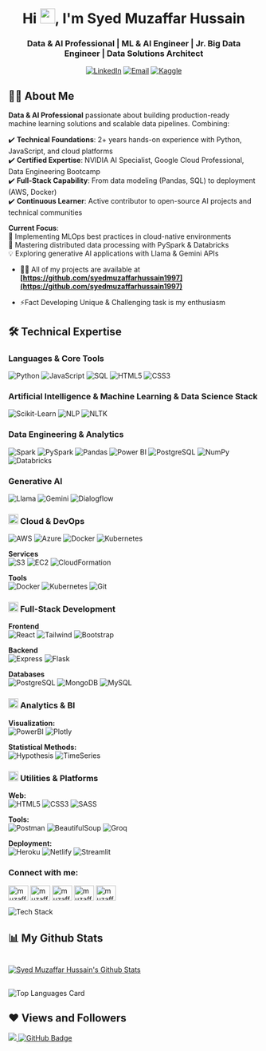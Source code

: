 <h1 align="center">Hi <img src="https://raw.githubusercontent.com/MartinHeinz/MartinHeinz/master/wave.gif" width="30px">, I'm Syed Muzaffar Hussain</h1>

<h3 align="center">Data & AI Professional | ML & AI Engineer | Jr. Big Data Engineer | Data Solutions Architect</h3>

<div align="center">  
  
[![LinkedIn](https://img.shields.io/badge/LinkedIn-Connect%20Professionally-0A66C2?logo=linkedin)]([LINKEDIN_URL])
[![Email](https://img.shields.io/badge/Email-Discuss%20Opportunities-D14836?logo=gmail)](mailto:[YOUR_EMAIL])
[![Kaggle](https://img.shields.io/badge/Kaggle-View%20Competitions-20BEFF?logo=kaggle)]([KAGGLE_URL])
</div>

## 🙋‍♂️ About Me
**Data & AI Professional** passionate about building production-ready machine learning solutions and scalable data pipelines. Combining:

✔️ **Technical Foundations**: 2+ years hands-on experience with Python, JavaScript, and cloud platforms  
✔️ **Certified Expertise**: NVIDIA AI Specialist, Google Cloud Professional, Data Engineering Bootcamp  
✔️ **Full-Stack Capability**: From data modeling (Pandas, SQL) to deployment (AWS, Docker)  
✔️ **Continuous Learner**: Active contributor to open-source AI projects and technical communities  

**Current Focus**:  
🔭 Implementing MLOps best practices in cloud-native environments  
🌱 Mastering distributed data processing with PySpark & Databricks  
💡 Exploring generative AI applications with Llama & Gemini APIs  

- 👨‍💻 All of my projects are available at **[https://github.com/syedmuzaffarhussain1997](https://github.com/syedmuzaffarhussain1997)**

- ⚡Fact Developing Unique & Challenging task is my enthusiasm


## 🛠️ Technical Expertise

### Languages & Core Tools
<p align="left">
  <img src="https://img.shields.io/badge/Python-3776AB?logo=python&logoColor=white" alt="Python">
  <img src="https://img.shields.io/badge/JavaScript-F7DF1E?logo=javascript&logoColor=black" alt="JavaScript">
  <img src="https://img.shields.io/badge/SQL-003B57?logo=postgresql&logoColor=white" alt="SQL">
  <img src="https://img.shields.io/badge/HTML5-E34F26?logo=html5&logoColor=white" alt="HTML5">
  <img src="https://img.shields.io/badge/CSS3-1572B6?logo=css3&logoColor=white" alt="CSS3">
</p>

### Artificial Intelligence & Machine Learning & Data Science Stack
<!--**Frameworks**  -->
<p>
    <img src="https://img.shields.io/badge/ScikitLearn-F7931E?logo=scikitlearn&logoColor=white" alt="Scikit-Learn">
    <img src="https://img.shields.io/badge/NLP-4A154B?logo=natural%20language%20processing&logoColor=white" alt="NLP">
    <img src="https://img.shields.io/badge/NLTK-259d24?logo=python&logoColor=white" alt="NLTK">
</p>


### Data Engineering & Analytics
<!--**Data Tools**  -->
<p>
  <img src="https://img.shields.io/badge/ApacheSpark-E25A1C?logo=apachespark&logoColor=white" alt="Spark">
  <img src="https://img.shields.io/badge/PySpark-FF0080?logo=apachespark&logoColor=white" alt="PySpark">
  <img src="https://img.shields.io/badge/Pandas-150458?logo=pandas&logoColor=white" alt="Pandas">
  <img src="https://img.shields.io/badge/PowerBI-F2C811?logo=powerbi&logoColor=black" alt="Power BI">
  <img src="https://img.shields.io/badge/PostgreSQL-4169E1?logo=postgresql&logoColor=white" alt="PostgreSQL">  
  <img src="https://img.shields.io/badge/-NumPy-013243?logo=numpy" alt="NumPy">
  <img src="https://img.shields.io/badge/-Databricks-FF3621?logo=databricks" alt="Databricks">
</p>
  
### Generative AI
![Llama](https://img.shields.io/badge/-Llama_3.1-FFD700?logo=meta) 
![Gemini](https://img.shields.io/badge/-Google_Gemini-4285F4?logo=googlegemini) 
![Dialogflow](https://img.shields.io/badge/-Dialogflow_ES-FF6D70?logo=dialogflow)


### <img src="https://img.icons8.com/3d-fluency/24/cloud.png" width="20"/> Cloud & DevOps
<p>
  <img src="https://img.shields.io/badge/AWS-232F3E?logo=amazonaws&logoColor=white" alt="AWS">
  <img src="https://img.shields.io/badge/Azure-0089D6?logo=microsoftazure&logoColor=white" alt="Azure">
  <img src="https://img.shields.io/badge/Docker-2496ED?logo=docker&logoColor=white" alt="Docker">
  <img src="https://img.shields.io/badge/Kubernetes-326CE5?logo=kubernetes&logoColor=white" alt="Kubernetes">
</p>

**Services**  
![S3](https://img.shields.io/badge/-S3-569A31?logo=amazons3) 
![EC2](https://img.shields.io/badge/-EC2-FF9900?logo=amazonec2) 
![CloudFormation](https://img.shields.io/badge/-CloudFormation-232F3E?logo=awscloudformation)

**Tools**  
![Docker](https://img.shields.io/badge/-Docker-2496ED?logo=docker) 
![Kubernetes](https://img.shields.io/badge/-Kubernetes-326CE5?logo=kubernetes) 
![Git](https://img.shields.io/badge/-Git-F05032?logo=git)

### <img src="https://img.icons8.com/3d-fluency/24/code.png" width="20"/> Full-Stack Development
**Frontend**  
![React](https://img.shields.io/badge/-React-61DAFB?logo=react) 
![Tailwind](https://img.shields.io/badge/-Tailwind-06B6D4?logo=tailwindcss) 
![Bootstrap](https://img.shields.io/badge/-Bootstrap-7952B3?logo=bootstrap)

**Backend**  
![Express](https://img.shields.io/badge/-Express-000000?logo=express) 
![Flask](https://img.shields.io/badge/-Flask-000000?logo=flask)

**Databases**  
![PostgreSQL](https://img.shields.io/badge/-PostgreSQL-4169E1?logo=postgresql) 
![MongoDB](https://img.shields.io/badge/-MongoDB-47A248?logo=mongodb) 
![MySQL](https://img.shields.io/badge/-MySQL-4479A1?logo=mysql)

### <img src="https://img.icons8.com/3d-fluency/24/analytics.png" width="20"/> Analytics & BI
**Visualization:**  
![PowerBI](https://img.shields.io/badge/-Power_BI-F2C811?logo=powerbi) 
![Plotly](https://img.shields.io/badge/-Plotly-3F4F75?logo=plotly)

**Statistical Methods:**  
![Hypothesis](https://img.shields.io/badge/-Hypothesis_Testing-009688?logo=mathworks) 
![TimeSeries](https://img.shields.io/badge/-Time_Series-4CAF50?logo=trello)

### <img src="https://img.icons8.com/3d-fluency/24/toolbox.png" width="20"/> Utilities & Platforms
**Web:**  
![HTML5](https://img.shields.io/badge/-HTML5-E34F26?logo=html5) 
![CSS3](https://img.shields.io/badge/-CSS3-1572B6?logo=css3) 
![SASS](https://img.shields.io/badge/-SASS-CC6699?logo=sass)

**Tools:**  
![Postman](https://img.shields.io/badge/-Postman-FF6C37?logo=postman) 
![BeautifulSoup](https://img.shields.io/badge/-BeautifulSoup-44B12B?logo=python) 
![Groq](https://img.shields.io/badge/-Groq_LPUs-00A98F?logo=groq)

**Deployment:**  
![Heroku](https://img.shields.io/badge/-Heroku-430098?logo=heroku) 
![Netlify](https://img.shields.io/badge/-Netlify-00C7B7?logo=netlify) 
![Streamlit](https://img.shields.io/badge/-Streamlit-FF4B4B?logo=streamlit)







<h3 align="left">Connect with me:</h3>
<p align="left">
<a href="https://twitter.com/#" target="blank"><img align="center" src="https://raw.githubusercontent.com/rahuldkjain/github-profile-readme-generator/master/src/images/icons/Social/twitter.svg" alt="muzaffarhussain" height="30" width="40" /></a>
<a href="https://linkedin.com" target="blank"><img align="center" src="https://raw.githubusercontent.com/rahuldkjain/github-profile-readme-generator/master/src/images/icons/Social/linked-in-alt.svg" alt="muzaffarhussain" height="30" width="40" /></a>
<a href="https://stackoverflow" target="blank"><img align="center" src="https://raw.githubusercontent.com/rahuldkjain/github-profile-readme-generator/master/src/images/icons/Social/stack-overflow.svg" alt="muzaffarhussain" height="30" width="40" /></a>
<a href="https://kaggle.com" target="blank"><img align="center" src="https://raw.githubusercontent.com/rahuldkjain/github-profile-readme-generator/master/src/images/icons/Social/kaggle.svg" alt="muzaffarhussain" height="30" width="40" /></a>
<a href="https://fb.com" target="blank"><img align="center" src="https://raw.githubusercontent.com/rahuldkjain/github-profile-readme-generator/master/src/images/icons/Social/facebook.svg" alt="muzaffarhussain" height="30" width="40" /></a>
</p>


![Tech Stack](https://skillicons.dev/icons?i=aws,azure,gcp,docker,kubernetes,tensorflow,pytorch,react,nodejs,python,js,ts,mongodb,mysql,postman,linux,git&theme=dark&perline=8)


## 📊 My Github Stats

  <br/>
    <a href="https://github.com/syedmuzaffarhussain1997/github-readme-stats"><img alt="Syed Muzaffar Hussain's Github Stats" src="https://github-readme-stats.vercel.app/api?username=syedmuzaffarhussain1997&show_icons=true&count_private=true&theme=react&hide_border=true&bg_color=0D1117" /></a>
 
##
  ![Top Languages Card](https://github-readme-stats.vercel.app/api/top-langs/?username=syedmuzaffarhussain1997&layout=compact&theme=react&hide_border=true&bg_color=0D1117&show_icons=true)
  <br/>

  ## ❤ Views and Followers

<a href="https://github.com/Meghna-DAS/github-profile-views-counter">
    <img src="https://komarev.com/ghpvc/?username=syedmuzaffarhussain1997">
</a>
<a href="https://github.com/syedmuzaffarhussain1997?tab=followers"><img src="https://img.shields.io/github/followers/syedmuzaffarhussain1997?label=Followers&style=social" alt="GitHub Badge"></a>
